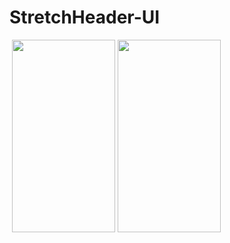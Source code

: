 # StretchHeader-UI

<img src="https://tefumaru.com/wp-content/uploads/2020/11/0ca76c6167b3fcce7a0609be925c012f-1280x720.png" data-lazy-type="image" data-lazy-src="https://tefumaru.com/wp-content/uploads/2020/11/0ca76c6167b3fcce7a0609be925c012f-1280x720.png" class="lazy attachment-large_size size-large_size wp-post-image lazy-loaded" alt="" data-lazy-srcset="https://tefumaru.com/wp-content/uploads/2020/11/0ca76c6167b3fcce7a0609be925c012f-1280x720.png 1280w, https://tefumaru.com/wp-content/uploads/2020/11/0ca76c6167b3fcce7a0609be925c012f-320x180.png 320w, https://tefumaru.com/wp-content/uploads/2020/11/0ca76c6167b3fcce7a0609be925c012f-640x360.png 640w" data-lazy-sizes="(max-width: 1280px) 100vw, 1280px" srcset="https://tefumaru.com/wp-content/uploads/2020/11/0ca76c6167b3fcce7a0609be925c012f-1280x720.png 1280w, https://tefumaru.com/wp-content/uploads/2020/11/0ca76c6167b3fcce7a0609be925c012f-320x180.png 320w, https://tefumaru.com/wp-content/uploads/2020/11/0ca76c6167b3fcce7a0609be925c012f-640x360.png 640w" sizes="(max-width: 1280px) 100vw, 1280px">

<img class="lazy alignnone wp-image-2354 lazy-loaded" src="http://tefumaru.com/wp-content/uploads/2020/11/gif-5.gif" data-lazy-type="image" data-lazy-src="http://tefumaru.com/wp-content/uploads/2020/11/gif-5.gif" alt="" width="165" height="308">

<img class="lazy alignnone wp-image-2354 lazy-loaded" src="http://tefumaru.com/wp-content/uploads/2020/11/gif-5.gif" data-lazy-type="image" data-lazy-src="http://tefumaru.com/wp-content/uploads/2020/11/gif-5.gif" alt="" width="165" height="308">
